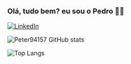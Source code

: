 ### Olá, tudo bem? eu sou o Pedro 👋😄


[![LinkedIn](https://img.shields.io/badge/LinkedIn-0077B5?style=for-the-badge&logo=linkedin&logoColor=white)]([https://www.linkedin.com/in/pedro-l-57bb93168?utm_source=share&utm_campaign=share_via&utm_content=profile&utm_medium=android_app](https://www.linkedin.com/in/pedro-l-57bb93168/)) 

![Peter94157 GitHub stats](https://github-readme-stats.vercel.app/api?username=Peter94157&show_icons=true&theme=radical)

![Top Langs](https://github-readme-stats.vercel.app/api/top-langs/?username=Peter94157&hide=javascript,html)

<!--
**Peter94157/Peter94157** is a ✨ _special_ ✨ repository because its `README.md` (this file) appears on your GitHub profile.

Here are some ideas to get you started:

- 🔭 I’m currently working on ...
- 🌱 I’m currently learning ...
- 👯 I’m looking to collaborate on ...
- 🤔 I’m looking for help with ...
- 💬 Ask me about ...
- 📫 How to reach me: ...
- 😄 Pronouns: ...
- ⚡ Fun fact: ...
-->
